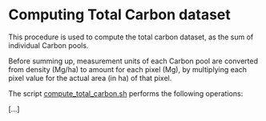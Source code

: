 # Computing Total Carbon dataset  

This procedure is used to compute the total carbon dataset, as the sum of individual Carbon pools.  

Before summing up, measurement units of each Carbon pool are converted from density (Mg/ha) to amount for each pixel (Mg), by multiplying each pixel value for the actual area (in ha) of that pixel.  

The script [compute_total_carbon.sh](./compute_total_carbon.sh) performs the following operations:  

[...]


